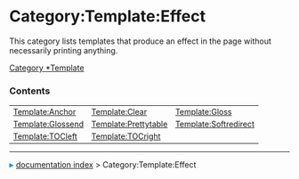 # Category:Template:Effect
This category lists templates that produce an effect in the page without necessarily printing anything.

[Category   *Template](Category_Template.md)

### Contents

|     |     |     |
| --- | --- | --- |
| [Template:Anchor](wiki/Template_Anchor.md) | [Template:Clear](wiki/Template_Clear.md) | [Template:Gloss](wiki/Template_Gloss.md) |
| [Template:Glossend](wiki/Template_Glossend.md) | [Template:Prettytable](wiki/Template_Prettytable.md) | [Template:Softredirect](wiki/Template_Softredirect.md) |
| [Template:TOCleft](wiki/Template_TOCleft.md) | [Template:TOCright](wiki/Template_TOCright.md) |



---
![](images/Right_arrow.png) [documentation index](../README.md) > Category:Template:Effect
